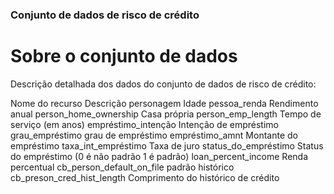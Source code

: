 ### Conjunto de dados de risco de crédito

# Sobre o conjunto de dados

Descrição detalhada dos dados do conjunto de dados de risco de crédito:

Nome do recurso	            Descrição
personagem	                Idade
pessoa_renda	              Rendimento anual
person_home_ownership	      Casa própria
person_emp_length	          Tempo de serviço (em anos)
empréstimo_intenção	        Intenção de empréstimo
grau_empréstimo	            grau de empréstimo
empréstimo_amnt	            Montante do empréstimo
taxa_int_empréstimo	        Taxa de juro
status_do_empréstimo        Status do empréstimo (0 é não padrão 1 é padrão)
loan_percent_income	        Renda percentual
cb_person_default_on_file	  padrão histórico
cb_preson_cred_hist_length	Comprimento do histórico de crédito


